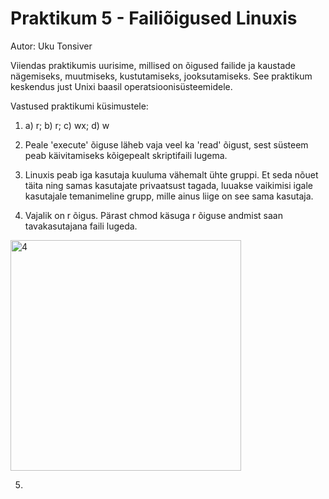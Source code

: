 # Praktikum 5 - Failiõigused Linuxis
Autor: Uku Tonsiver

Viiendas praktikumis uurisime, millised on õigused failide ja kaustade nägemiseks, muutmiseks, kustutamiseks, jooksutamiseks. See praktikum keskendus just Unixi baasil operatsioonisüsteemidele.

Vastused praktikumi küsimustele:

1. a) r; b) r; c) wx; d) w

2. Peale 'execute' õiguse läheb vaja veel ka 'read' õigust, sest süsteem peab käivitamiseks kõigepealt skriptifaili lugema.

3. Linuxis peab iga kasutaja kuuluma vähemalt ühte gruppi. Et seda nõuet täita ning samas kasutajate privaatsust tagada, luuakse vaikimisi igale kasutajale temanimeline grupp, mille ainus liige on see sama kasutaja.
4. Vajalik on r õigus. Pärast chmod käsuga r õiguse andmist saan tavakasutajana faili lugeda.
<img width="369" alt="4" src="https://user-images.githubusercontent.com/92918498/195652554-c9bfd2a6-0066-4658-9017-1d78c71f2095.png">

5. 
